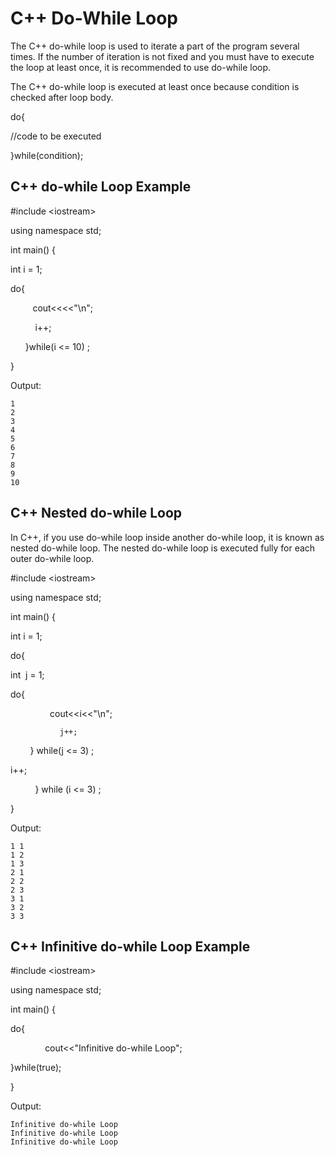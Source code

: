 # C++ Do-While Loop

The C++ do-while loop is used to iterate a part of the program several times. If the number of iteration is not fixed and you must have to execute the loop at least once, it is recommended to use do-while loop.

The C++ do-while loop is executed at least once because condition is checked after loop body.

do{    

//code to be executed  

}while\(condition\);  

## C++ do-while Loop Example

\#include &lt;iostream&gt;

using  namespace std;  

int main\(\) {  

int i = 1;    

do{    

         cout&lt;&lt;&lt;&lt;"\n";    

          i++;    

      }while\(i &lt;= 10\) ;    

} 

Output:

```
1
2
3
4
5
6
7
8
9
10

```

## C++ Nested do-while Loop

In C++, if you use do-while loop inside another do-while loop, it is known as nested do-while loop. The nested do-while loop is executed fully for each outer do-while loop.

\#include &lt;iostream&gt;

using namespace std;  

int main\(\) {  

int i = 1;    

do{    

int  j = 1;          

do{    

                cout&lt;&lt;i&lt;&lt;"\n";        

               j++;    

        } while\(j &lt;= 3\) ;     

i++;    

          } while \(i &lt;= 3\) ;     

}  

Output:

```
1 1
1 2
1 3
2 1
2 2 
2 3
3 1
3 2
3 3

```

## C++ Infinitive do-while Loop Example

\#include &lt;iostream&gt;

using namespace std;  

int main\(\) {  

do{    

              cout&lt;&lt;"Infinitive do-while Loop";    

}while\(true\);     

}  

Output:

```
Infinitive do-while Loop 
Infinitive do-while Loop
Infinitive do-while Loop
```



